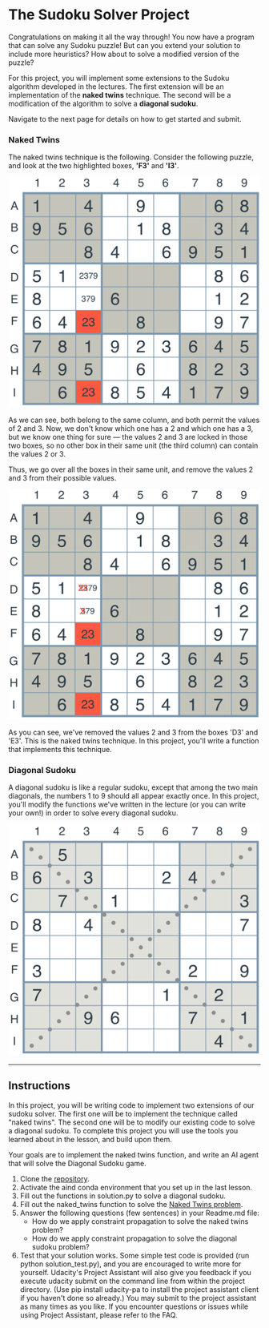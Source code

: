 # The Sudoku Solver Project

Congratulations on making it all the way through! You now have a program that can solve any Sudoku puzzle! But can you extend your solution to include more heuristics? How about to solve a modified version of the puzzle?

For this project, you will implement some extensions to the Sudoku algorithm developed in the lectures. The first extension will be an implementation of the **naked twins** technique. The second will be a modification of the algorithm to solve a **diagonal sudoku**.

Navigate to the next page for details on how to get started and submit.

### Naked Twins

The naked twins technique is the following. Consider the following puzzle, and look at the two highlighted boxes, **'F3'** and **'I3'**.

![alt tag](imgs/naked-twins.png)

As we can see, both belong to the same column, and both permit the values of 2 and 3. Now, we don't know which one has a 2 and which one has a 3, but we know one thing for sure — the values 2 and 3 are locked in those two boxes, so no other box in their same unit (the third column) can contain the values 2 or 3.

Thus, we go over all the boxes in their same unit, and remove the values 2 and 3 from their possible values.

![alt tag](imgs/naked-twins-2.png)

As you can see, we've removed the values 2 and 3 from the boxes 'D3' and 'E3'. This is the naked twins technique. In this project, you'll write a function that implements this technique.

### Diagonal Sudoku

A diagonal sudoku is like a regular sudoku, except that among the two main diagonals, the numbers 1 to 9 should all appear exactly once. In this project, you'll modify the functions we've written in the lecture (or you can write your own!) in order to solve every diagonal sudoku.

![alt tag](imgs/diagonal-sudoku.png)

***

## Instructions

In this project, you will be writing code to implement two extensions of our sudoku solver. The first one will be to implement the technique called "naked twins". The second one will be to modify our existing code to solve a diagonal sudoku. To complete this project you will use the tools you learned about in the lesson, and build upon them.

Your goals are to implement the naked twins function, and write an AI agent that will solve the Diagonal Sudoku game.


1. Clone the [repository](https://github.com/udacity/aind-sudoku).
2. Activate the aind conda environment that you set up in the last lesson.
3. Fill out the functions in solution.py to solve a diagonal sudoku.
4. Fill out the naked_twins function to solve the [Naked Twins problem](http://www.sudokudragon.com/tutorialnakedtwins.htm).
5. Answer the following questions (few sentences) in your Readme.md file:
	- How do we apply constraint propagation to solve the naked twins problem?
	- How do we apply constraint propagation to solve the diagonal sudoku problem?
6. Test that your solution works. Some simple test code is provided (run python solution_test.py), and you are encouraged to write more for yourself. Udacity's Project Assistant will also give you feedback if you execute udacity submit on the command line from within the project directory. (Use pip install udacity-pa to install the project assistant client if you haven't done so already.) You may submit to the project assistant as many times as you like. If you encounter questions or issues while using Project Assistant, please refer to the FAQ.
